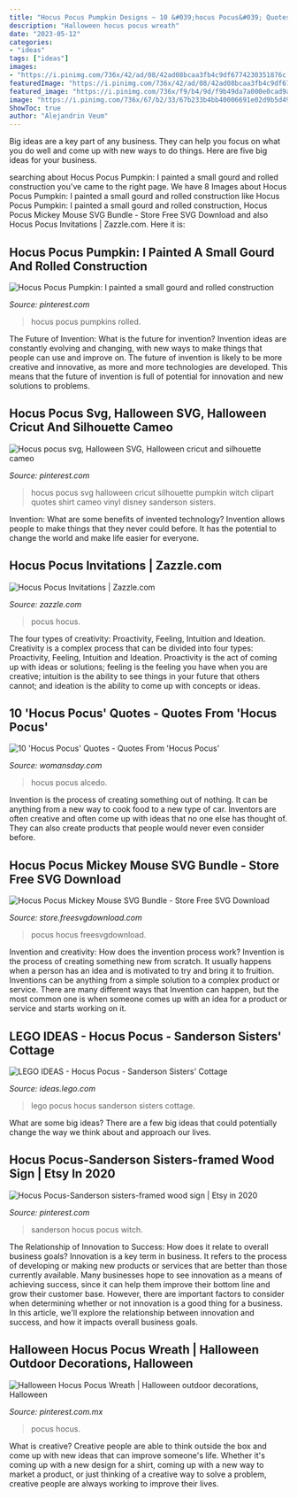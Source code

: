```yaml
---
title: "Hocus Pocus Pumpkin Designs ~ 10 &#039;hocus Pocus&#039; Quotes"
description: "Halloween hocus pocus wreath"
date: "2023-05-12"
categories:
- "ideas"
tags: ["ideas"]
images:
- "https://i.pinimg.com/736x/42/ad/08/42ad08bcaa3fb4c9df6774230351876c.jpg"
featuredImage: "https://i.pinimg.com/736x/42/ad/08/42ad08bcaa3fb4c9df6774230351876c.jpg"
featured_image: "https://i.pinimg.com/736x/f9/b4/9d/f9b49da7a000e0cad9a47b707ec904a1.jpg"
image: "https://i.pinimg.com/736x/67/b2/33/67b233b4bb40006691e02d9b5d497dfc.jpg"
ShowToc: true
author: "Alejandrin Veum"
---
```



Big ideas are a key part of any business. They can help you focus on what you do well and come up with new ways to do things. Here are five big ideas for your business.

	

		
searching about Hocus Pocus Pumpkin: I painted a small gourd and rolled construction you've came to the right page. We have 8 Images about Hocus Pocus Pumpkin: I painted a small gourd and rolled construction like Hocus Pocus Pumpkin: I painted a small gourd and rolled construction, Hocus Pocus Mickey Mouse SVG Bundle - Store Free SVG Download and also Hocus Pocus Invitations | Zazzle.com. Here it is:
		
    
## Hocus Pocus Pumpkin: I Painted A Small Gourd And Rolled Construction

<img loading=lazy src="https://i.pinimg.com/736x/67/b2/33/67b233b4bb40006691e02d9b5d497dfc.jpg" onerror="this.onerror=null;this.src='https://tse3.mm.bing.net/th?id=OIP.X1M44RaNPJlsCRyJ0_l5QAHaJ3&amp;pid=15.1';" alt="Hocus Pocus Pumpkin: I painted a small gourd and rolled construction">

_Source: pinterest.com_

>hocus pocus pumpkins rolled. 

	

The Future of Invention: What is the future for invention?
Invention ideas are constantly evolving and changing, with new ways to make things that people can use and improve on. The future of invention is likely to be more creative and innovative, as more and more technologies are developed. This means that the future of invention is full of potential for innovation and new solutions to problems.

    
## Hocus Pocus Svg, Halloween SVG, Halloween Cricut And Silhouette Cameo

<img loading=lazy src="https://i.pinimg.com/736x/42/ad/08/42ad08bcaa3fb4c9df6774230351876c.jpg" onerror="this.onerror=null;this.src='https://tse3.mm.bing.net/th?id=OIP.ugc1zBVJ2dxOmlIP_ohTpAHaE7&amp;pid=15.1';" alt="Hocus pocus svg, Halloween SVG, Halloween cricut and silhouette cameo">

_Source: pinterest.com_

>hocus pocus svg halloween cricut silhouette pumpkin witch clipart quotes shirt cameo vinyl disney sanderson sisters. 

	

Invention: What are some benefits of invented technology?
Invention allows people to make things that they never could before. It has the potential to change the world and make life easier for everyone.

    
## Hocus Pocus Invitations | Zazzle.com

<img loading=lazy src="https://rlv.zcache.com/hocus_pocus_invitations-rd6a30328918d4c2a9021523213bb35c5_zkrqe_704.jpg?rlvnet=1" onerror="this.onerror=null;this.src='https://tse1.mm.bing.net/th?id=OIP.HEDOsHapPzz_k7Z8WDHZ6gHaHa&amp;pid=15.1';" alt="Hocus Pocus Invitations | Zazzle.com">

_Source: zazzle.com_

>pocus hocus. 

	

The four types of creativity: Proactivity, Feeling, Intuition and Ideation.
Creativity is a complex process that can be divided into four types: Proactivity, Feeling, Intuition and Ideation. Proactivity is the act of coming up with ideas or solutions; feeling is the feeling you have when you are creative; intuition is the ability to see things in your future that others cannot; and ideation is the ability to come up with concepts or ideas.

    
## 10 &#039;Hocus Pocus&#039; Quotes - Quotes From &#039;Hocus Pocus&#039;

<img loading=lazy src="https://hips.hearstapps.com/hmg-prod.s3.amazonaws.com/images/hocus-pocus-quotes10-1532107615.jpg?crop=1xw:1xh;center,top&amp;resize=768:*" onerror="this.onerror=null;this.src='https://tse2.mm.bing.net/th?id=OIP.aOAuEjQVcQzCPmkQNS-xngHaLH&amp;pid=15.1';" alt="10 &#039;Hocus Pocus&#039; Quotes - Quotes From &#039;Hocus Pocus&#039;">

_Source: womansday.com_

>hocus pocus alcedo. 

	

Invention is the process of creating something out of nothing. It can be anything from a new way to cook food to a new type of car. Inventors are often creative and often come up with ideas that no one else has thought of. They can also create products that people would never even consider before.

    
## Hocus Pocus Mickey Mouse SVG Bundle - Store Free SVG Download

<img loading=lazy src="https://store.freesvgdownload.com/wp-content/uploads/2021/08/hockus-pocus-mickey-mouse.jpg" onerror="this.onerror=null;this.src='https://tse3.mm.bing.net/th?id=OIP.K8RUvUmkQtuD7OFqCY3D9QHaFj&amp;pid=15.1';" alt="Hocus Pocus Mickey Mouse SVG Bundle - Store Free SVG Download">

_Source: store.freesvgdownload.com_

>pocus hocus freesvgdownload. 

	

Invention and creativity: How does the invention process work?
Invention is the process of creating something new from scratch. It usually happens when a person has an idea and is motivated to try and bring it to fruition. Inventions can be anything from a simple solution to a complex product or service. There are many different ways that Invention can happen, but the most common one is when someone comes up with an idea for a product or service and starts working on it.

    
## LEGO IDEAS - Hocus Pocus - Sanderson Sisters&#039; Cottage

<img loading=lazy src="https://ideascdn.lego.com/media/generate/lego_ci/56d46724-b7ce-4975-9994-221269543f9f/resize:1600:900" onerror="this.onerror=null;this.src='https://tse4.mm.bing.net/th?id=OIP.f4GSgyDq5m1nYEMWxqS8vgHaF-&amp;pid=15.1';" alt="LEGO IDEAS - Hocus Pocus - Sanderson Sisters&#039; Cottage">

_Source: ideas.lego.com_

>lego pocus hocus sanderson sisters cottage. 

	

What are some big ideas?
There are a few big ideas that could potentially change the way we think about and approach our lives.

    
## Hocus Pocus-Sanderson Sisters-framed Wood Sign | Etsy In 2020

<img loading=lazy src="https://i.pinimg.com/736x/f9/b4/9d/f9b49da7a000e0cad9a47b707ec904a1.jpg" onerror="this.onerror=null;this.src='https://tse2.mm.bing.net/th?id=OIP.zKB0L2KP0s8KxRM5xM6eYgHaJ3&amp;pid=15.1';" alt="Hocus Pocus-Sanderson sisters-framed wood sign | Etsy in 2020">

_Source: pinterest.com_

>sanderson hocus pocus witch. 

	

The Relationship of Innovation to Success: How does it relate to overall business goals?
Innovation is a key term in business. It refers to the process of developing or making new products or services that are better than those currently available. Many businesses hope to see innovation as a means of achieving success, since it can help them improve their bottom line and grow their customer base. However, there are important factors to consider when determining whether or not innovation is a good thing for a business. In this article, we'll explore the relationship between innovation and success, and how it impacts overall business goals.

    
## Halloween Hocus Pocus Wreath | Halloween Outdoor Decorations, Halloween

<img loading=lazy src="https://i.pinimg.com/736x/ba/86/d5/ba86d5467a5a7285bd509d2b7807dd91.jpg" onerror="this.onerror=null;this.src='https://tse2.mm.bing.net/th?id=OIP.8OR0usuYkukrnJsAox5sdAHaIx&amp;pid=15.1';" alt="Halloween Hocus Pocus Wreath | Halloween outdoor decorations, Halloween">

_Source: pinterest.com.mx_

>pocus hocus. 

	

What is creative?
Creative people are able to think outside the box and come up with new ideas that can improve someone's life. Whether it's coming up with a new design for a shirt, coming up with a new way to market a product, or just thinking of a creative way to solve a problem, creative people are always working to improve their lives.

